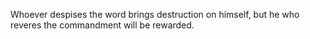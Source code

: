 Whoever despises the word brings destruction on himself, but he who reveres the commandment will be rewarded.
